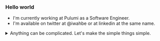 ### Hello world

- I'm currently working at Pulumi as a Software Engineer. 
- I'm available on twitter at @iwahbe or at linkedin at the same name. 



<details><summary>Anything can be complicated. Let's make the simple things simple.</summary>
<p>
  
```rust
fn fizzbuzz(n: usize) {
    let factory = move |div_by: usize, then: Box<dyn Fn(usize)>, otherwise: Box<dyn Fn(usize)>| {
        move |k: usize| {
            if k % div_by == 0 {
                then(k)
            } else {
                otherwise(k)
            }
        }
    };
    macro_rules! box_me {
        ($e: expr) => {
            Box::new($e)
        };
    }
    let print_k = box_me!(|k| println!("{:?}", k));
    let buzz_yes = box_me!(factory(
        5,
        box_me!(|_| println!("fizzbuzz")),
        box_me!(|_| println!("fizz")),
    ));
    let buzz_no = box_me!(factory(5, Box::new(|_| println!("buzz")), print_k));
    let fizz = factory(3, buzz_yes, buzz_no);
    (1..n + 1).for_each(fizz)
}

```

</p>
</details>

